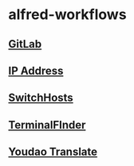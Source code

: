 # alfred-workflows

## [GitLab](https://github.com/lukewaite/alfred-gitlab)

## [IP Address](https://github.com/alexchantastic/alfred-ip-address-workflow)

## [SwitchHosts](https://www.packal.org/workflow/switchhosts)

## [TerminalFInder](https://github.com/LeEnno/alfred-terminalfinder)

## [Youdao Translate](https://github.com/wensonsmith/YoudaoTranslator)

